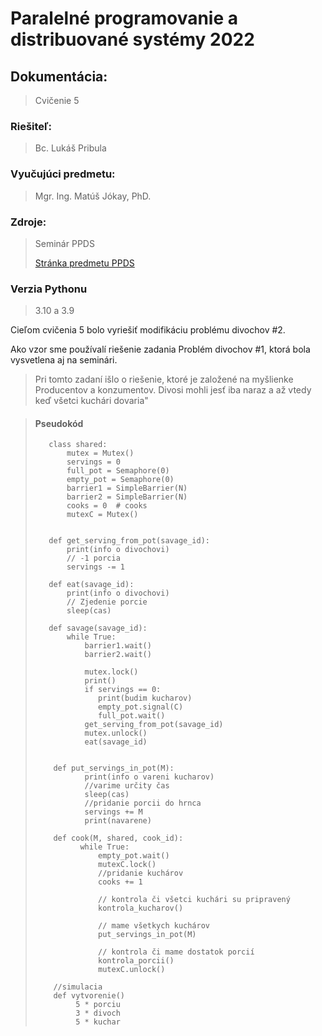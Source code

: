 # Paralelné programovanie a distribuované systémy 2022
## Dokumentácia:
> Cvičenie 5

### Riešiteľ: 
> Bc. Lukáš Pribula

### Vyučujúci predmetu: 
> Mgr. Ing. Matúš Jókay, PhD.

### Zdroje: 
> Seminár PPDS 
>
> [Stránka predmetu PPDS](https://uim.fei.stuba.sk/predmet/i-ppds/)
### Verzia Pythonu
> 3.10 a 3.9

Cieľom cvičenia 5 bolo vyriešiť modifikáciu problému divochov #2.

Ako vzor sme používalí riešenie zadania Problém divochov #1, ktorá bola vysvetlena aj na seminári.

> Pri tomto zadaní išlo o riešenie, ktoré je založené na myšlienke Producentov a konzumentov. Divosi mohli jesť iba naraz 
> a až vtedy keď všetci kuchári dovaria"

> #### Pseudokód
> ````
>    class shared:
>        mutex = Mutex()
>        servings = 0
>        full_pot = Semaphore(0)
>        empty_pot = Semaphore(0)
>        barrier1 = SimpleBarrier(N)
>        barrier2 = SimpleBarrier(N)
>        cooks = 0  # cooks
>        mutexC = Mutex()
>
>
>    def get_serving_from_pot(savage_id):
>        print(info o divochovi)
>        // -1 porcia
>        servings -= 1
>        
>    def eat(savage_id):
>        print(info o divochovi)
>        // Zjedenie porcie
>        sleep(cas)  
> 
>    def savage(savage_id):
>        while True:
>            barrier1.wait()
>            barrier2.wait()
>
>            mutex.lock()
>            print()
>            if servings == 0:
>               print(budim kucharov)
>               empty_pot.signal(C) 
>               full_pot.wait()
>            get_serving_from_pot(savage_id)
>            mutex.unlock()
>            eat(savage_id)
>    
> 
>     def put_servings_in_pot(M):
>            print(info o vareni kucharov)
>            //varime určity čas
>            sleep(cas)  
>            //pridanie porcii do hrnca
>            servings += M
>            print(navarene)
>
>     def cook(M, shared, cook_id):
>           while True:
>               empty_pot.wait()
>               mutexC.lock()
>               //pridanie kuchárov
>               cooks += 1
>               
>               // kontrola či všetci kuchári su pripravený   
>               kontrola_kucharov()
>
>               // mame všetkych kuchárov
>               put_servings_in_pot(M)
>
>               // kontrola či mame dostatok porcií
>               kontrola_porcii()
>               mutexC.unlock()
>
>     //simulacia
>     def vytvorenie()
>          5 * porciu
>          3 * divoch
>          5 * kuchar
> ````